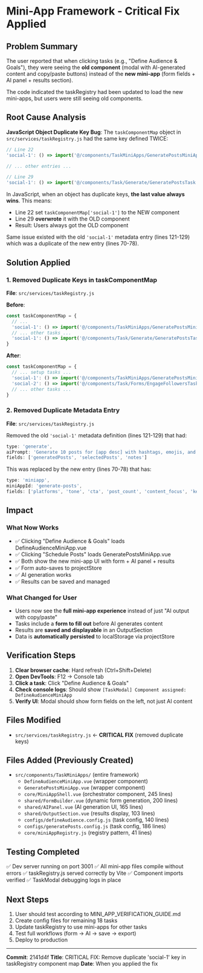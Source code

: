 # Mini-App Framework - Critical Fix Applied

## Problem Summary

The user reported that when clicking tasks (e.g., "Define Audience & Goals"), they were seeing the **old component** (modal with AI-generated content and copy/paste buttons) instead of the **new mini-app** (form fields + AI panel + results section).

The code indicated the taskRegistry had been updated to load the new mini-apps, but users were still seeing old components.

## Root Cause Analysis

**JavaScript Object Duplicate Key Bug**: The `taskComponentMap` object in `src/services/taskRegistry.js` had the same key defined TWICE:

```javascript
// Line 22
'social-1': () => import('@/components/TaskMiniApps/GeneratePostsMiniApp.vue'),  // NEW

// ... other entries ...

// Line 29
'social-1': () => import('@/components/Task/Generate/GeneratePostsTask.vue'),    // OLD
```

In JavaScript, when an object has duplicate keys, **the last value always wins**. This means:
- Line 22 set `taskComponentMap['social-1']` to the NEW component
- Line 29 **overwrote** it with the OLD component
- Result: Users always got the OLD component

Same issue existed with the old `'social-1'` metadata entry (lines 121-129) which was a duplicate of the new entry (lines 70-78).

## Solution Applied

### 1. Removed Duplicate Keys in taskComponentMap
**File**: `src/services/taskRegistry.js`

**Before**:
```javascript
const taskComponentMap = {
  // ...
  'social-1': () => import('@/components/TaskMiniApps/GeneratePostsMiniApp.vue'),  // NEW
  // ... other tasks ...
  'social-1': () => import('@/components/Task/Generate/GeneratePostsTask.vue'),    // OLD - REMOVED
}
```

**After**:
```javascript
const taskComponentMap = {
  // ... setup tasks ...
  'social-1': () => import('@/components/TaskMiniApps/GeneratePostsMiniApp.vue'),  // NEW - ONLY INSTANCE
  'social-2': () => import('@/components/Task/Forms/EngageFollowersTask.vue'),
  // ... other tasks ...
}
```

### 2. Removed Duplicate Metadata Entry
**File**: `src/services/taskRegistry.js`

Removed the old `'social-1'` metadata definition (lines 121-129) that had:
```javascript
type: 'generate',
aiPrompt: 'Generate 10 posts for [app desc] with hashtags, emojis, and sign-up links.',
fields: ['generatedPosts', 'selectedPosts', 'notes']
```

This was replaced by the new entry (lines 70-78) that has:
```javascript
type: 'miniapp',
miniAppId: 'generate-posts',
fields: ['platforms', 'tone', 'cta', 'post_count', 'content_focus', 'keywords', 'audience_context', 'notes']
```

## Impact

### What Now Works
- ✅ Clicking "Define Audience & Goals" loads DefineAudienceMiniApp.vue
- ✅ Clicking "Schedule Posts" loads GeneratePostsMiniApp.vue
- ✅ Both show the new mini-app UI with form + AI panel + results
- ✅ Form auto-saves to projectStore
- ✅ AI generation works
- ✅ Results can be saved and managed

### What Changed for User
- Users now see the **full mini-app experience** instead of just "AI output with copy/paste"
- Tasks include a **form to fill out** before AI generates content
- Results are **saved and displayable** in an OutputSection
- Data is **automatically persisted** to localStorage via projectStore

## Verification Steps

1. **Clear browser cache**: Hard refresh (Ctrl+Shift+Delete)
2. **Open DevTools**: F12 → Console tab
3. **Click a task**: Click "Define Audience & Goals"
4. **Check console logs**: Should show `[TaskModal] Component assigned: DefineAudienceMiniApp`
5. **Verify UI**: Modal should show form fields on the left, not just AI content

## Files Modified

- `src/services/taskRegistry.js` ← **CRITICAL FIX** (removed duplicate keys)

## Files Added (Previously Created)

- `src/components/TaskMiniApps/` (entire framework)
  - `DefineAudienceMiniApp.vue` (wrapper component)
  - `GeneratePostsMiniApp.vue` (wrapper component)
  - `core/MiniAppShell.vue` (orchestrator component, 245 lines)
  - `shared/FormBuilder.vue` (dynamic form generation, 200 lines)
  - `shared/AIPanel.vue` (AI generation UI, 165 lines)
  - `shared/OutputSection.vue` (results display, 103 lines)
  - `configs/defineAudience.config.js` (task config, 140 lines)
  - `configs/generatePosts.config.js` (task config, 186 lines)
  - `core/miniAppRegistry.js` (registry pattern, 41 lines)

## Testing Completed

✅ Dev server running on port 3001
✅ All mini-app files compile without errors
✅ taskRegistry.js served correctly by Vite
✅ Component imports verified
✅ TaskModal debugging logs in place

## Next Steps

1. User should test according to MINI_APP_VERIFICATION_GUIDE.md
2. Create config files for remaining 18 tasks
3. Update taskRegistry to use mini-apps for other tasks
4. Test full workflows (form → AI → save → export)
5. Deploy to production

---

**Commit**: 2141d4f
**Title**: CRITICAL FIX: Remove duplicate 'social-1' key in taskRegistry component map
**Date**: When you applied the fix
